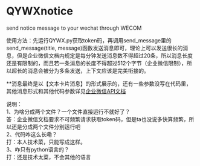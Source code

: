 # QYWXnotice
send notice message to your wechat through WECOM

使用方法：先运行QYWX.py获取token码，再调用send_message里的send_message(title, message)函数发送消息即可，理论上可以发送很长的消息，但是企业微信文档内规定是每分钟发送消息数不得超过20条，所以消息长度还是有限制的，而且若一条消息的长度不得超过512个字节（企业微信限制），所以超长的消息会被分为多条发送，上下文应该是完美衔接的。

**消息最终是以【文本卡片消息】的形式展示的，还有一些参数没写在代码里，其他消息形式和其他代码参数详见[企业微信API文档](https://work.weixin.qq.com/api/doc/90000/90135/90236#%E6%96%87%E6%9C%AC%E5%8D%A1%E7%89%87%E6%B6%88%E6%81%AF)

说明：  
1、为啥分成两个文件？一个文件直接运行不就好了？  
答：企业微信文档要求不可频繁请求获取token码，但是ta也没说多快算频繁，所以还是分成两个文件分别运行吧  
2、代码咋这么长嘞？  
打：本人技术菜，只能写成这样。  
3、咋只有python语言的？  
打：还是技术太菜，不会其他的语言  
